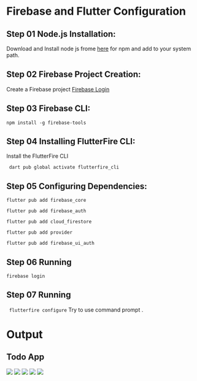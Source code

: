 # Firebase and Flutter Configuration

## Step 01 Node.js Installation:

Download and Install node js frome <a href="https://nodejs.org/en/download">here</a> for npm and add to your system path.

## Step 02 Firebase Project Creation:
Create a Firebase project <a href="https://console.firebase.google.com/">Firebase Login </a>


## Step 03 Firebase CLI:
``` npm install -g firebase-tools ```

## Step 04  Installing FlutterFire CLI:

Install the FlutterFire CLI

```  dart pub global activate flutterfire_cli ```

## Step 05 Configuring Dependencies: 


```flutter pub add firebase_core```

```flutter pub add firebase_auth```

```flutter pub add cloud_firestore```

```flutter pub add provider```

```flutter pub add firebase_ui_auth```

## Step 06 Running

``` firebase login ```

## Step 07 Running
```  flutterfire configure ``` 
Try to use command prompt .


# Output 

## Todo App 

<img src="./ouput_Pics/login.png" />
<img src="/ouput_Pics/register.png" />
<img src="/ouput_Pics/dashboard.png" />
<img src="./ouput_Pics/delete.png" />
<img src="./ouput_Pics/success.png" />

